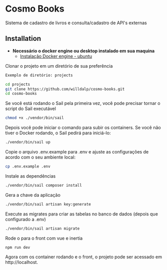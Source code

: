 # Cosmo Books

Sistema de cadastro de livros e consulta/cadastro de API's externas

## Installation

- **Necessário o docker engine ou desktop instalado em sua maquina**
  - [Instalação Docker engine - ubuntu](https://docs.docker.com/engine/install/ubuntu/)

Clonar o projeto em um diretório de sua preferência
```bash
Exemplo de diretório: projects

cd projects
git clone https://github.com/willdalp/cosmo-books.git
cd cosmo-books
```

Se você está rodando o Sail pela primeira vez, você pode precisar tornar o script do Sail executável
```bash
chmod +x ./vendor/bin/sail
```
Depois você pode iniciar o comando para subir os containers. Se você não tiver o Docker rodando, o Sail pedirá para iniciá-lo:
```bash
./vendor/bin/sail up
```

Copie o arquivo .env.example para .env e ajuste as configurações de acordo com o seu ambiente local:
```bash
cp .env.example .env
```
Instale as dependências
```bash
./vendor/bin/sail composer install
```

Gera a chave da aplicação
```bash
./vendor/bin/sail artisan key:generate
```

Execute as migrates para criar as tabelas no banco de dados (depois que configurado a .env)
```bash
./vendor/bin/sail artisan migrate
```
Rode o para o front com vue e inertia
```bash
npm run dev
```
Agora com os container rodando e o front, o projeto pode ser acessado em http://localhost.